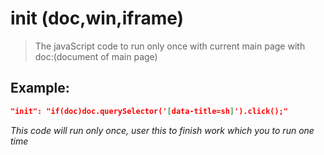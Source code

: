 # init (doc,win,iframe)
>The javaScript code to run only once with current main page with doc:(document of main page)

Example:
--
```JSON
"init": "if(doc)doc.querySelector('[data-title=sh]').click();"
```

*This code will run only once, user this to finish work which you to run one time*